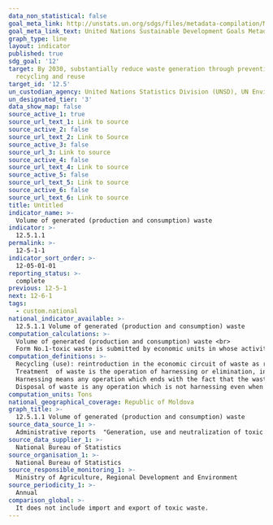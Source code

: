 ```yaml
---
data_non_statistical: false
goal_meta_link: http://unstats.un.org/sdgs/files/metadata-compilation/Metadata-Goal-12.pdf
goal_meta_link_text: United Nations Sustainable Development Goals Metadata (pdf 782kB)
graph_type: line
layout: indicator
published: true
sdg_goal: '12'
target: By 2030, substantially reduce waste generation through prevention, reduction,
  recycling and reuse
target_id: '12.5'
un_custodian_agency: United Nations Statistics Division (UNSD), UN Environment (UNEP)
un_designated_tier: '3'
data_show_map: false
source_active_1: true
source_url_text_1: Link to source
source_active_2: false
source_url_text_2: Link to Source
source_active_3: false
source_url_3: Link to source
source_active_4: false
source_url_text_4: Link to source
source_active_5: false
source_url_text_5: Link to source
source_active_6: false
source_url_text_6: Link to source
title: Untitled
indicator_name: >-
  Volume of generated (production and consumption) waste
indicator: >-
  12.5.1.1
permalink: >-
  12-5-1-1
indicator_sort_order: >-
  12-05-01-01
reporting_status: >-
  complete
previous: 12-5-1
next: 12-6-1
tags:
  - custom.national
national_indicator_available: >-
  12.5.1.1 Volume of generated (production and consumption) waste
computation_calculations: >-
  Volume of generated (production and consumption) waste <br> 
  Form No.1-toxic waste is submitted by economic units in whose activity toxic waste is generated, stored, used, and neutralised (liquidated). It does not include the import and export of toxic waste.
computation_definitions: >-
  Recycling (use): reintroduction in the economic circuit of waste as raw material, secondary material and their use after being processed as semi-manufactured, end products or energy.<br> 
  Treatment  of waste is the operation of harnessing or elimination, including the process of preparing prior to harnessing or elimination. <br> 
  Harnessing means any operation which ends with the fact that the waste serves for a useful purpose by replacing other materials which were used for a certain purpose or the fact that the waste is prepared so as it can serve the respective purpose in enterprises or in economy in general (annex 2 of the Law 209/2016 on Waste).<br> 
  Disposal of waste is any operation which is not harnessing even when one of its secondary consequences would be the recovery of substances or energy (Annex 1, Law 209/2016 on Waste). (according to the European Directive).
computation_units: Tons
national_geographical_coverage: Republic of Moldova
graph_title: >-
  12.5.1.1 Volume of generated (production and consumption) waste
source_data_source_1: >-
  Administrative reports  "Generation, use and neutralization of toxic waste" and "Generation, use of waste"; statistical report "Sanitation of localities"
source_data_supplier_1: >-
  National Bureau of Statistics
source_organisation_1: >-
  National Bureau of Statistics
source_responsible_monitoring_1: >-
  Ministry of Agriculture, Regional Development and Environment
source_periodicity_1: >-
  Annual
comparison_global: >-
  It does not include import and export of toxic waste.
---
```

